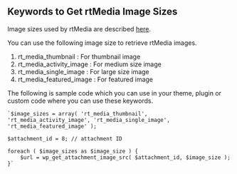 ## Keywords to Get rtMedia Image Sizes

Image sizes used by rtMedia are described [here](../getting_started/settings/image-sizes.html).

You can use the following image size to retrieve rtMedia images.

1. rt_media_thumbnail  : For thumbnail image
2. rt_media_activity_image : For medium size image
3. rt_media_single_image : For large size image
4. rt_media_featured_image : For featured image

The following is sample code which you can use in your theme, plugin or custom code where you can use these keywords.



    `$image_sizes = array( 'rt_media_thumbnail', 'rt_media_activity_image', 'rt_media_single_image', 'rt_media_featured_image' );

    $attachment_id = 8; // attachment ID

    foreach ( $image_sizes as $image_size ) {
        $url = wp_get_attachment_image_src( $attachment_id, $image_size );
    }`
